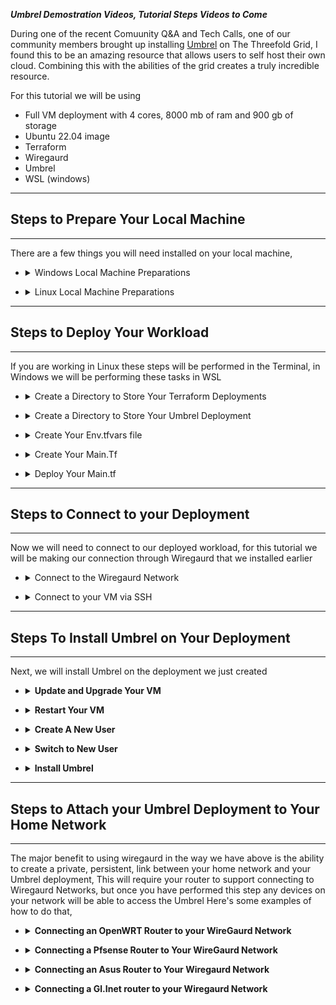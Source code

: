 

***Umbrel Demostration Videos, Tutorial Steps Videos to Come*** 


During one of the recent Comuunity Q&A and Tech Calls, one of our community members brought up installing [Umbrel](https://umbrel.com/) on The Threefold Grid, I found this to be an amazing resource that allows users to self host their own cloud. Combining this with the abilities of the grid creates a truly incredible resource.  

For this tutorial we will be using  
- Full VM deployment with 4 cores, 8000 mb of ram and 900 gb of storage
- Ubuntu 22.04 image
- Terraform 
- Wiregaurd 
- Umbrel  
- WSL (windows) 

___
## Steps to Prepare Your Local Machine 
___

There are a few things you will need installed on your local machine, 

- <details>
    <summary>Windows Local Machine Preparations</summary>

    ___
    - <details>
          <summary>Windows - Install Windows Subsystem For Linux</summary>
        
        ___
        Open the Windows PowerShell as an administrator  
    
        - First, we will install WSL 
         
            ```console
            wsl --install
            ```

        - Next, we will ensure that we have an up to date kernel with 

            ```console
            wsl --update
            ```
        - Then we will ensure that we have enabled the Windows features Virtual Machine Platform 

            ```console
            dism.exe /online /enable-feature /featurename:VirtualMachinePlatform /all /norestart

            ```

        - Lastly, we will open the Start menu and find the Microsoft Store
            - Search the store for "Ubuntu"
            - Click get and allow the setup to complete
            - Restart Your PC

        Please note that WSL 2 requires virtualization support, so make sure that virtualization is enabled in your system's BIOS settings.

        That's it! You have successfully installed WSL 2 and Ubuntu 22.04 LTS on your Windows machine. Now you can use Ubuntu commands and install any package you like using apt command.
        ___

        </details>
 
    - <details>
          <summary>Windows - Install Terraform</summary> 
        
        ___
        We will Be installing Terraform In WSL, 

        To install Terraform on WSL using apt, follow these steps:

        Add the HashiCorp package signing key to your system's keyring by running the following command:

        ```console
        wget -O- https://apt.releases.hashicorp.com/gpg | gpg --dearmor | sudo tee /usr/share/keyrings/hashicorp-archive-keyring.gpg
        ```

        Add the HashiCorp APT repository to your system's package manager by running the following command:

        ```console
        echo "deb [signed-by=/usr/share/keyrings/hashicorp-archive-keyring.gpg] https://apt.releases.hashicorp.com $(lsb_release -cs) main" | sudo tee /etc/apt/sources.list.d/hashicorp.list
        ```

        Update your system's package list by running the following command:

        ```console
        sudo apt update
        ```

        Install Terraform by running the following command:

        ```console
        sudo apt install terraform
        ```

        Verify that the installation was successful by running the following command:

        ```console
        terraform --version
        ```

        You should see the version of Terraform that you installed displayed.

        Now Terraform is ready to be used in later steps
        ___
        </details>

    - <details>
          <summary>Windows - Install Wiregaurd</summary> 

        ___
        - Download the WireGuard installation package for Windows from the official website: https://wireguard.com/install/
        - Double-click on the downloaded .msi file to start the installation process
        - Follow the on-screen instructions to complete the installation
        - Once installed, you can open the WireGuard application from the Start menu or desktop shortcut
        ___
      </details>

    - <details>
        <summary>Generate SSH key and Import to WSL</summary>

        ___
        1.) Open the Windows Command Prompt or PowerShell and run the command ssh-keygen. This will generate a new SSH key pair on your Windows machine and save it to C:\users\youruser\.ssh

        ```console
        ssh-keygen
        ```

        2.) Open your Installed WSL and switch to the root accound 

        ```console
        su root
        ```

        3.) Navigate to the directory your ssh key files are saved in typically /mnt/c/users/youruser/.ssh 

        ```console
        cd /mnt/c/users/parkers/.ssh
        ```

        4.) Create a directory for your SSH KEYS 

        ```console
        mkdir /home/parker/.ssh

        # (/home/user/.ssh) if you want to use the key without being root 

        # (/root/.ssh) if yo want the keys to only be accesible by the wsl root account. 
        ```

        5.) Copy your key files to the appropriate directory, typically /home/youruser/.ssh

        ```console
        cp /mnt/c/users/parkers/.ssh/id_rsa.pub /home/youruser/.ssh/id_rsa.pub
        cp /mnt/c/users/parkers/.ssh/id_rsa /home/youruser/.ssh/id_rsa
        ```

        6.) Properly own the key files in WSL 

        ```console
        chown parker:parker /home/youruser/.ssh/id_rsa.pub
        chown parker:parker /home/youruser/.ssh/id_rsa
        ```

        7.) Protect your keys 

        ```console
        # Set the .ssh directory and public key to 644 
        chmod 644 /home/user/.ssh
        chmod 644 /home/user/.ssh/id_rsa.pub

        # Set your Private Key so that only you can read it by making it 600
        chmod 600 /home/user/.ssh/id_rsa.pub
        ```
        ___
        </details>
        
        ___
</details>

- <details>
      <summary>Linux Local Machine Preparations</summary>
    
    ___
    - <details>
          <summary>Linux - Install Terraform</summary> 
        
        ___
        To install Terraform on Ubuntu using apt, follow these steps:

        Add the HashiCorp package signing key to your system's keyring by running the following command:

        ```console
        wget -O- https://apt.releases.hashicorp.com/gpg | gpg --dearmor | sudo tee /usr/share/keyrings/hashicorp-archive-keyring.gpg
        ```

        Add the HashiCorp APT repository to your system's package manager by running the following command:

        ```console
        echo "deb [signed-by=/usr/share/keyrings/hashicorp-archive-keyring.gpg] https://apt.releases.hashicorp.com $(lsb_release -cs) main" | sudo tee /etc/apt/sources.list.d/hashicorp.list
        ```

        Update your system's package list by running the following command:

        ```console
        sudo apt update
        ```

        Install Terraform by running the following command:

        ```console
        sudo apt install terraform
        ```

        Verify that the installation was successful by running the following command:

        ```console
        terraform --version
        ```

        You should see the version of Terraform that you installed displayed.

        Now you are ready to use Terraform to deploy the main.tf configuration file. 
        ___

        </details>

    - <details>
          <summary>Linux - Install Wiregaurd</summary> 
        
        ___
        Update the package list with the following command:
    
        ```console
        sudo apt update
        ```
        Install the WireGuard package with the following command:
    
        ```console
        sudo apt install wireguard
        ```
        ___

        </details>

        ___
</details>

___ 
## Steps to Deploy Your Workload 
___

If you are working in Linux these steps will be performed in the Terminal, in Windows we will be performing these tasks in WSL 

- <details>
    <summary>Create a Directory to Store Your Terraform Deployments</summary>

    ___
    Create a new directory where you want to store your Terraform deployments. This directory can be named anything you like. In this tutorial, we will create a deployments directory in this step and your deployment directory in the next. 

    ```console
    mkdir deployments
    ```
    ___
</details>

- <details>
    <summary>Create a Directory to Store Your Umbrel Deployment</summary>

    ___
    Create a new directory where you want to store your Umbrel Deployment. This directory can be named anything you like. In this tutorial, we will create a deployments directory and a testdeployment subdirectory inside of it.

    ```console
    mkdir deployments/umbrel
    ```
    ___

</details>

- <details>
    <summary>Create Your Env.tfvars file</summary>

    ___
    To apply the changes specified in the configuration and create the resources defined in main.tf, you will need to provide values for the variables in your configuration. You can do this by creating a .tfvars file and specifying the values you want to use.

    For example, you might create a file called env1.tfvars and include the following contents:

    ```console
    MNEMONICS = "your mnemonic phrase here"
    NETWORK = "main"
    SSH_KEY = "your ssh key here"
    ```

    to do this, we will use nano to create the file in the top level deployments directory 

    ```console
    nano /deployments/production.tfvars
    ```
    ___

</details>

- <details>
    <summary>Create Your Main.Tf</Summary>

    ___
    you will create a "main.tf" file in your umbrel deployment directory, This file is the "recipe" for the how the grid will create your VM. I have provided an example below, in order to use it we will use nano to copy the contents into a new file in the umbrel deployment directory

    ```console
    nano /deployments/umbrel/main.tf

    # Paste to contents of your main.tf (or the example directly below) into the window and press Ctrl+X to save and Y to Confirm
    ```
    ___

    - <details>
        <summary>The "Example" Umbrel Main.tf</summary>

        ___
        ```console

        variable "MNEMONICS" {
          type        = string
          description = "The mnemonic phrase used to generate the seed for the node."
        }

        variable "NETWORK" {
          type        = string
          default     = "main"
          description = "The network to connect the node to."
        }

        variable "SSH_KEY" {
          type = string
        }


        terraform {
          required_providers {
            grid = {
              source = "threefoldtech/grid"
            }
          }
        }

        provider "grid" {
            mnemonics = "${var.MNEMONICS}"
            network   = "${var.NETWORK}"  
        }
        resource "grid_network" "net1" {
            nodes = [3807]
            ip_range = "10.0.0.0/16"
            name = "Net1"
            description = "MyNetwork1"
            add_wg_access = "true"
        }
        resource "grid_deployment" "D1" { 
          node = 3807
          network_name = grid_network.net1.name 
          disks { 
	         name = "Disk1" 
	         size = "25" 
          } 
          disks { 
	         name = "Disk2" 
	         size = "900" 
          } 
            vms { 
            name = "VM1" 
            description = "MyVm1" 
            flist = "https://hub.grid.tf/tf-official-vms/ubuntu-22.04-lts.flist" 
            cpu = "6" 
            publicip = "false" 
            publicip6 = "false" 
            memory = "8000" 
            mounts { 
	         disk_name = "Disk1" 
	         mount_point = "/data1" 
	        }
	        mounts { 
	         disk_name = "Disk2" 
	         mount_point = "/data2" 
	        }
	        planetary = "true" 
            env_vars = { 
              SSH_KEY = "${var.SSH_KEY}" 
            } 
          } 
        } 

        output "wg_config1" { 
          value = grid_network.net1.access_wg_config 
        } 
        output "ygg_ip1" { 
           value = grid_deployment.D1.vms[0].ygg_ip 
        }
        output "wiregaurd_ip" {
          value = grid_deployment.D1.vms[0].ip
        }
        ```
        ___
       </details>

    - <details>
        <summary>Create your own Main.TF </summary>

        ___
        If you would like to create your own main.tf there are a couple things you should ensure it has 
        - output variable to display both the wiregaurd configuration and the VMs Wiregaurd Address.
        - adequate resources for running Umbrel 
        ___

      - <details>
            <summary>Minnimum Specifications </summary>

          ___
          The absolute minnimum specifications for Umbrel are 

          - 2 Cores 
          - 2094 Memory
          - 25 GB disk 
          - Ubuntu OS

          It is likely you may need more then this depending on your intended use. 
          ___
          </details>

      - <details>
            <summary>Recommended Specifications </summary>

          ___
          For the best Experience I recommend these minimum settings 

          - 4 Cores
          - 8094 Memory
          - 900 GB Storage Disk 
          - 100 GB OS DISK 
          - Ubuntu 22.04

          If you're running Umbrel OS on Bitcoin mainnet (default), the storage disk should be at least 750 GB in size (we recommend 1 TB+) so it can store the whole Bitcoin blockchain.
          ___
           </details>
      </details>
</details>

- <details>
    <summary>Deploy Your Main.tf</summary>

  <details>
    <summary>Initialize The Deployment Directory</summary>
    
    ___
    In order to prepare the Umbrel Deployment directory once we have inserted the main.tf, we will switch to the directory 

    ```console
    cd /deployments/umbrel
    ```

    we will then tell Terraform to initialized the directory 

    ```console
    terraform init
    ```
    ___
  </details>
  <details>
  &nbsp;
    <summary>Apply Your Main.tf</summary>

    ___
    ```console
    terraform apply -parallelism=1 -auto-approve -var-file="/deployments/production.tfvars"
    ```

    Note: You can create multiple .tfvars files and use them to save different configurations. For example, you might create a env2.tfvars file with different values for the variables. To use this file, you would pass the path to it as the `-var-file ption when running terraform apply.

    Wait for the terraform apply command to complete. This may take a few minutes. When it's finished, The VM we will be installing umbrel on will be created on the Threefold Grid.
    ___
 </details>
</details>

___
## Steps to Connect to your Deployment 
___

Now we will need to connect to our deployed workload, for this tutorial we will be making our connection through Wiregaurd that we installed earlier

- <details>
    <summary>Connect to the Wiregaurd Network</Summary>

    ___
    - <details>
        <summary>Retrieve Wiregaurd Configuration from Terraform</Summary>

        ___
        This information is printed in the console after you run the "terraform apply" command, If you have lost the window navigate to your umbrel deployment directory 

        ```console
        cd /deployments/umbrel
        ```
        then run the "terraform output" command 

        ```console
        terraform output
        ```

        you will see a block of data that looks like this 

        ```console
        [Interface]
        Address = 100.64.0.2
        PrivateKey = "private key"
        [Peer]
        PublicKey = "public key"
        AllowedIPs = 10.0.0.0/16, 100.64.0.0/16
        PersistentKeepalive = 25
        Endpoint = 195.192.213.240:7607
        ```

        copy this file we will pasting it into a file in the next step. 
        ___
        </details>

    - <details> 
         <summary>Connect to Wiregaurd Network From Local Machine In Windows</summary>

        ___
        - Create a new Text file with the text editor of your choice (notepad works)
        - Paste the contents we copied in the last step into the file 
        - Save the file with the .conf extension (wg1.conf) the name of the file will be the name of the connection 
        - Open the WireGuard application from the Start menu or desktop shortcut
        - Click on the add tunnel button to create a new connection 
        - Select the text file you just created an open
        - Connect to the VPN by clicking on the toggle switch in the WireGuard application.
        ___

        </details>

    - <details> 
        <summary>Connect to Wiregaurd Network From Local Machine In linux</summary>

        ___
        - Create a new Text file with the text editor of your choice (notepad works)
        - Paste the contents we copied in the last step into the file 
        - Save the file with the .conf extension (wg1.conf) the name of the file will be the name of the connection 
        - Open the WireGuard application from the Start menu or desktop shortcut
        - Click on the add tunnel button to create a new connection 
        - Select the text file you just created an open
        - Connect to the VPN by clicking on the toggle switch in the WireGuard application.
        ___

        </details>
</details>

- <details>
    <summary>Connect to your VM via SSH</summary>

    ___
    - <details>
        <summary>SSH VM From Windows using WSL</summary>

        ___
        To connect you will type SSH followed by root@yourvmsipv4 or root@[yourvmsipv6]
        ```console
        ssh root@162.205.204.230
        ssh root@[2a02:16a8:dc:501:74d4:eeff:fe1b:64c5]
        ```
        ___

        </details>

    - <details>
        <summary> SSH VM from Linux </summary>

        ___
        Linux is natively compatible with the grid and can ssh workloads from the terminal with no additional software, once your are connected to the wiregaurd network just open a terminal and run 

        ```console
        ssh root@your.vms.wiregaurd.ip
        ```
        ___

       </details>
</details>

___
## Steps To Install Umbrel on Your Deployment 
___

Next, we will install Umbrel on the deployment we just created

- <details>
    <summary><b>Update and Upgrade Your VM</b></summary> 

    ___
    After Connecting to your VM via SSH, run these commands in your terminal for Ubuntu 22.04 

    ```console
    apt update && apt upgrade -y 
    ```

    If you encouter an error about a grub update on a pink screen, simply press yes and proceed, this is a incompatability between that update and the hypervisor firmware, it will not affect peformance, but this error can be avoided by running this command prior to updating 

    ```console
    apt-mark hold grub-efi-amd64-signed
    ```
    ___

</details>

- <details>
    <summary><b>Restart Your VM</b></summary> 

    ___
    ```console
    reboot -f
    ```
    ___

</details>

- <details>
    <summary><b> Create A New User </b></summary>

    ___
    We will want to create a new user and make that user a sudoer (admin) to create the New User use 

    ```console
    adduser yourusername
    ```

    to make that user a sudoer (admin) you will use 

    ```console
    usermod -aG sudo yourusername
    ```
    ___

</details>

- <details>
    <summary><b> Switch to New User </b></summary> 

    ___
    We will want to install/run umbrel as the new user that we just created in order to switch to that user to execute the commands we will use 

    ```console
    su yourusername
    ```
    ___

</details>

- <details>
    <summary><b>Install Umbrel</b></summary>

    ___
    Umbrel Includes single command install functionality, If you've made it to this point breathe a sigh of relief once command to go, run 

    ```console
    curl -L https://umbrel.sh | bash
    ```

    This will install Umbrel and anytime you are connected to the wiregaurd network you will be able to access the services provided from your regular web browser at the ip addresses displayed when this script finishes
    ___

</details>

___
## Steps to Attach your Umbrel Deployment to Your Home  Network 
___

The major benefit to using wiregaurd in the way we have above is the ability to create a private, persistent, link between your home network and your Umbrel deployment, This will require your router to support connecting to Wiregaurd Networks, but once you have performed this step any devices on your network will be able to access the Umbrel Here's some examples of how to do that, 

- <details>
    <summary><b> Connecting an OpenWRT Router to your WireGaurd Network </b></summary>

    ___
    [Openwrt Wiki Page](https://openwrt.org/docs/guide-user/services/vpn/wireguard/client)

    1. Install WireGuard on OpenWRT:
       - Connect to your OpenWRT router via SSH or web interface
       - Install the WireGuard packages: 
         `opkg update`
         `opkg install luci-app-wireguard kmod-wireguard wireguard-tools`
     
    2. Configure the WireGuard interface:
       - Go to the Network > Interfaces menu in the LuCI web interface
       - Click on the "Add new interface" button and select "WireGuard"
       - Fill in the interface name, private key, and peer information
       - Set the firewall zone for the WireGuard interface
   
    3. Configure the routing:
       - Go to the Network > Routing menu in the LuCI web interface
       - Create a new route, select the WireGuard interface as the source and set the desired target network and gateway
   
    4. Enable the WireGuard interface:
       - Go to the Network > Interfaces menu in the LuCI web interface
       - Click on the "Edit" button for the WireGuard interface
       - Change the status to "Enabled"
       - Save the changes and apply them
   
    5. Test the connection:
       - Verify that the WireGuard interface has been assigned an IP address
       - Ping a remote host to verify that the routing is working
       - Check the WireGuard logs for any errors or warnings

    Note: Make sure to use the information from your Terrafom Output for this Configuration
    ___

</details>

- <details>
    <summary><b> Connecting a Pfsense Router to Your WireGaurd Network</b></summary>

    ___
    [Pfsense Wiregaurd Wiki Page](https://docs.netgate.com/pfsense/en/latest/recipes/wireguard-ra.html)
    ___
</details>

- <details>
    <summary><b> Connecting an Asus Router to Your Wiregaurd Network </b></summary>

    ___
    [Asus FAQ Page](https://www.asus.com/support/FAQ/1048282/)
    ___
</details>

- <details>
    <summary><b> Connecting a Gl.Inet router to your Wiregaurd Network</b></summary>

    ___
    [GL.Inet Wiregaurd Setup Page](https://docs.gl-inet.com/en/3/tutorials/wireguard_client/)
    ___
</details>


